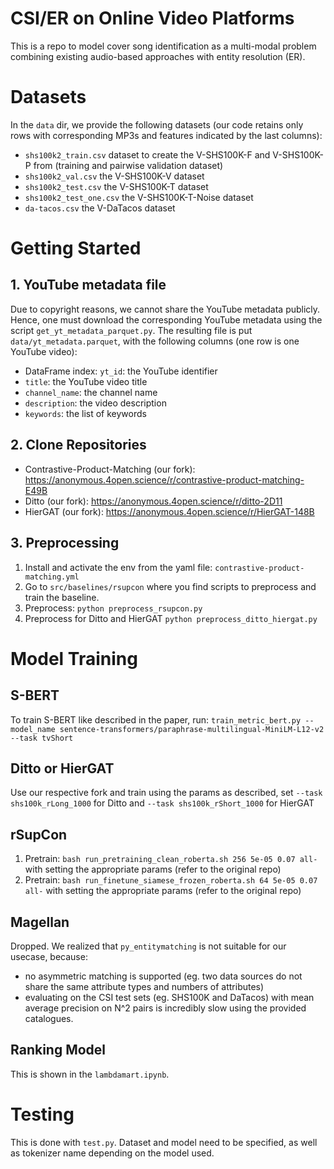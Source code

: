 # CSI/ER on Online Video Platforms
This is a repo to model cover song identification as a multi-modal problem combining existing audio-based approaches with entity resolution (ER).
# Datasets
In the `data` dir, we provide the following datasets (our code retains only rows with corresponding MP3s and features indicated by the last columns):
- `shs100k2_train.csv` dataset to create the V-SHS100K-F and V-SHS100K-P from (training and pairwise validation dataset)
- `shs100k2_val.csv` the V-SHS100K-V dataset
- `shs100k2_test.csv` the V-SHS100K-T dataset
- `shs100k2_test_one.csv` the V-SHS100K-T-Noise dataset
- `da-tacos.csv` the V-DaTacos dataset
# Getting Started
## 1. YouTube metadata file
Due to copyright reasons, we cannot share the YouTube metadata publicly. Hence, one must download the corresponding YouTube metadata using the script `get_yt_metadata_parquet.py`. The resulting file is put `data/yt_metadata.parquet`, with the following columns (one row is one YouTube video):
- DataFrame index: `yt_id`: the YouTube identifier
- `title`: the YouTube video title
- `channel_name`: the channel name 
- `description`: the video description
- `keywords`: the list of keywords
## 2. Clone Repositories 
- Contrastive-Product-Matching (our fork): https://anonymous.4open.science/r/contrastive-product-matching-E49B
- Ditto (our fork): https://anonymous.4open.science/r/ditto-2D11
- HierGAT (our fork): https://anonymous.4open.science/r/HierGAT-148B
## 3. Preprocessing
1. Install and activate the env from the yaml file: `contrastive-product-matching.yml`
2. Go to `src/baselines/rsupcon` where you find scripts to preprocess and train the baseline.
3. Preprocess: `python preprocess_rsupcon.py`
4. Preprocess for Ditto and HierGAT `python preprocess_ditto_hiergat.py`
# Model Training
## S-BERT
To train S-BERT like described in the paper, run: `train_metric_bert.py --model_name sentence-transformers/paraphrase-multilingual-MiniLM-L12-v2 --task tvShort`
## Ditto or HierGAT
Use our respective fork and train using the params as described, set `--task shs100k_rLong_1000` for Ditto and `--task shs100k_rShort_1000` for HierGAT
## rSupCon
1. Pretrain: `bash run_pretraining_clean_roberta.sh 256 5e-05 0.07 all-` with setting the appropriate params (refer to the original repo)
2.  Pretrain: `bash run_finetune_siamese_frozen_roberta.sh 64 5e-05 0.07 all-` with setting the appropriate params (refer to the original repo)
## Magellan
Dropped. We realized that `py_entitymatching` is not suitable for our usecase, because:
- no asymmetric matching is supported (eg. two data sources do not share the same attribute types and numbers of attributes)
- evaluating on the CSI test sets (eg. SHS100K and DaTacos) with mean average precision on N^2 pairs is incredibly slow using the provided catalogues. 
## Ranking Model
This is shown in the `lambdamart.ipynb`.
# Testing
This is done with `test.py`. Dataset and model need to be specified, as well as tokenizer name depending on the model used.
